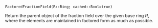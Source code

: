 ```
FactoredFractionField(R::Ring; cached::Bool=true)
```

Return the parent object of the fraction field over the given base ring $R$, where the elements are maintained in factored form as much as possible.
